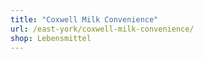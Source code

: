 ```yaml
---
title: "Coxwell Milk Convenience"
url: /east-york/coxwell-milk-convenience/
shop: Lebensmittel
---
```

